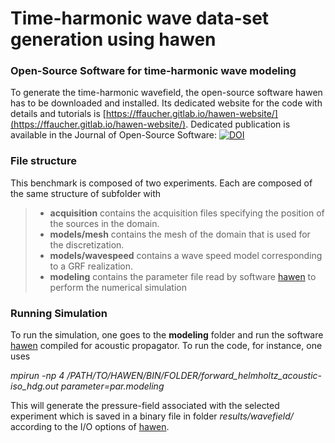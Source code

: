 # Time-harmonic wave data-set generation using hawen

### Open-Source Software for time-harmonic wave modeling
To generate the time-harmonic wavefield, the open-source software
hawen has to be downloaded and installed. Its dedicated website for 
the code with details and tutorials is [https://ffaucher.gitlab.io/hawen-website/](https://ffaucher.gitlab.io/hawen-website/).
Dedicated publication is available in the Journal of Open-Source Software: 
[![DOI](https://joss.theoj.org/papers/10.21105/joss.02699/status.svg)](https://doi.org/10.21105/joss.02699)

### File structure
This benchmark is composed of two experiments. Each are composed of the same structure of subfolder with
> - **acquisition** contains the acquisition files specifying the position of the sources in the domain.
> - **models/mesh** contains the mesh of the domain that is used for the discretization.
> - **models/wavespeed** contains a wave speed model corresponding to a GRF realization.
> - **modeling** contains the parameter file read by software [hawen](https://ffaucher.gitlab.io/hawen-website/) to perform the numerical simulation

### Running Simulation
To run the simulation, one goes to the **modeling** folder and run the software
[hawen](https://ffaucher.gitlab.io/hawen-website/) compiled for acoustic propagator. To run the code, for instance, one uses

*mpirun -np 4 /PATH/TO/HAWEN/BIN/FOLDER/forward_helmholtz_acoustic-iso_hdg.out parameter=par.modeling*

This will generate the pressure-field associated with the selected experiment
which is saved in a binary file in folder *results/wavefield/* according to the
I/O options of [hawen](https://ffaucher.gitlab.io/hawen-website/).

